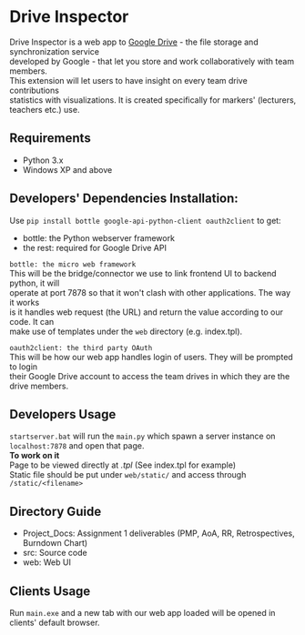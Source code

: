 # Drive Inspector  
   
Drive Inspector is a web app to [Google Drive](https://www.google.com/drive/) - the file storage and synchronization service  
developed by Google - that let you store and work collaboratively with team members.  
This extension will let users to have insight on every team drive contributions  
statistics with visualizations. It is created specifically for markers' (lecturers, teachers etc.) use.  
  
## Requirements  
- Python 3.x
- Windows XP and above  
  
## Developers' Dependencies Installation:  
Use `pip install bottle google-api-python-client oauth2client` to get:  
- bottle: the Python webserver framework  
- the rest: required for Google Drive API
  
`bottle: the micro web framework`  
This will be the bridge/connector we use to link frontend UI to backend python, it will  
 operate at port 7878 so that it won't clash with other applications. The way it works  
 is it handles web request (the URL) and return the value according to our code. It can  
 make use of templates under the `web` directory (e.g. index.tpl).  
  
`oauth2client: the third party OAuth`  
This will be how our web app handles login of users. They will be prompted to login  
their Google Drive account to access the team drives in which they are the drive members.  
  
## Developers Usage  
`startserver.bat` will run the `main.py` which spawn a server instance on `localhost:7878` and open that page.  
**To work on it**  
Page to be viewed directly at *.tpl* (See index.tpl for example)  
Static file should be put under `web/static/` and access through `/static/<filename>`
  
## Directory Guide

- Project_Docs: Assignment 1 deliverables (PMP, AoA, RR, Retrospectives, Burndown Chart)
- src: Source code
- web: Web UI  
  
## Clients Usage  
Run `main.exe` and a new tab with our web app loaded will be opened in clients' default browser.